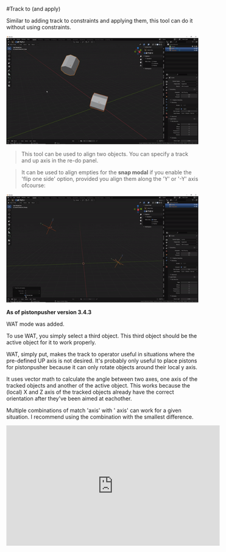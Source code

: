 #Track to (and apply)
  
Similar to adding track to constraints and applying them, this tool can do it without using constraints.  
  
![Radial array](../gifs/tracktoandapply.gif)  

>This tool can be used to align two objects. You can specify a track and up axis in the re-do panel.  
  
>It can be used to align empties for the **snap modal** if you enable the 'flip one side' option, provided you align them along the 'Y' or '-Y' axis ofcourse:  
  
![Radial array](../gifs/fliponeside.gif)  
  
  
**As of pistonpusher version 3.4.3**  
  
WAT mode was added.  
  
To use WAT, you simply select a third object. This third object should be the active object for it to work properly.  
  
WAT, simply put, makes the track to operator useful in situations where the pre-defined UP axis is not desired. It's probably only useful to place pistons for pistonpusher because it can only rotate objects around their local y axis.  
  
It uses vector math to calculate the angle between two axes, one axis of the tracked objects and another of the active object. This works because the (local) X and Z axis of the tracked objects already have the correct orientation after they've been aimed at eachother.  
  
Multiple combinations of match 'axis' with ' axis' can work for a given situation. I recommend using the combination with the smallest difference.  

<iframe width="560" height="315" src="https://www.youtube.com/embed/Hi3u8vNeo2w" title="YouTube video player" frameborder="0" allow="accelerometer; autoplay; clipboard-write; encrypted-media; gyroscope; picture-in-picture" allowfullscreen></iframe>  

